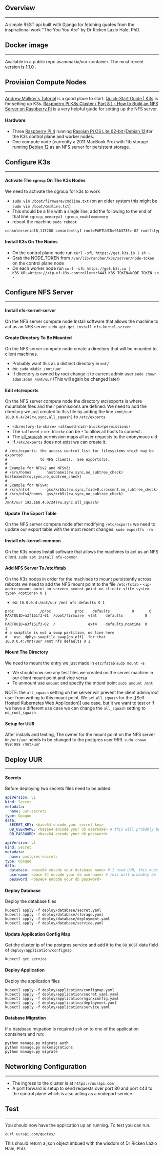 ## Overview
---
A simple REST api built with Django for fetching quotes from the inspirational work "The You You Are" by Dr Ricken Lazlo Hale, PhD.
## Docker image
---
Available in a public repo asammakia/uur-container. The most recent version is 1.1.0 .
## Provision Compute Nodes
---
[Andrew Malkov's Tutorial](https://www.youtube.com/watch?app=desktop&v=rOXkutK8ANc&ab_channel=AndrewMalkov) is a good place to start.
[Quick-Start Guide | K3s](https://docs.k3s.io/quick-start) is for setting up K3s.
[Raspberry Pi K8s Cluster ( Part 8 ) - How to Build an NFS Server on Raspberry Pi](https://www.youtube.com/watch?v=L97Z5In3KXQ&list=PLZlXrZGK4hBhh_9Z543lG6TEQp-c_E9pv&index=11&ab_channel=The_Sudo) is a very helpful guide for setting up the NFS server.
#### Hardware
- Three [Raspberry Pi 4](https://www.raspberrypi.com/products/raspberry-pi-4-model-b/specifications/) running [Raspian Pi OS Lite 62-bit (Debian 12)](https://www.raspberrypi.com/software/operating-systems/)for the K3s control plane and worker nodes.
- One compute node (currently a 2011 MacBook Pro) with 1tb storage running [Debian 12](https://www.debian.org/releases/bookworm/) as an NFS server for persistent storage.
## Configure K3s
---
#### Activate The `cgroup` On The K3s Nodes
We need to activate the cgroup for k3s to work
- `sudo vim /boot/firmware/cmdline.txt` (on an older system this might be `sudo vim /boot/cmdline.txt`)
- This should be a file with a single line, add the following to the end of that line `cgroup_memory=1 cgroup_enable=memory`
- reboot the machine `sudo reboot`

```/boot/firmware/cmdline.txt
console=serial0,115200 console=tty1 root=PARTUUID=93b3735c-02 rootfstype=ext4 fsck.repair=yes rootwait cgroup_memory=1 cgroup_enable=memory
```
#### Install K3s On The Nodes
- On the control plane node run `curl -sfL https://get.k3s.io | sh -` 
- Grab the NODE_TOKEN from `/var/lib/rancher/k3s/server/node-token` on the control plane node
- On each worker node run `curl -sfL https://get.k3s.io | K3S_URL=https://<ip-of-k3s-controller>:6443 K3S_TOKEN=NODE_TOKEN sh -`
## Configure NFS Server
---
#### Install nfs-kernel-server
On the NFS server compute node Install software that allows the machine to act as an NFS server
`sudo apt-get install nfs-kernel-server`
#### Create Directory To Be Mounted 
On the NFS server compute node create a directory that will be mounted to client machines.
- Probably want this as a distinct directory in `mnt/`
- ex: `sudo mkdir /mnt/uur`
- If directory is owned by root change it to current admin user `sudo chown adam:adam /mnt/uur` (This will again be changed later)
#### Edit etc/exports
On the NFS server compute node the directory etc/exports is where mountable files and their permissions are defined. We need to add the directory we just created to this file by adding the line `/mnt/uur 10.0.0.4/24(rw,sync,all_squash)` to `/etc/exports`
- `<directory-to-share> <allowed-cidr-block>(permissions)`
- The `<allowed-cidr-block>` can be `*` to allow all hosts to connect.
- The [all_squash](https://linux.die.net/man/5/exports) permission maps all user requests to the anonymous uid.
- If `/etc/exports` does not exist we can create it.
```/etc/exports
# /etc/exports: the access control list for filesystems which may be exported
#               to NFS clients.  See exports(5).
#
# Example for NFSv2 and NFSv3:
# /srv/homes       hostname1(rw,sync,no_subtree_check) hostname2(ro,sync,no_subtree_check)
#
# Example for NFSv4:
# /srv/nfs4        gss/krb5i(rw,sync,fsid=0,crossmnt,no_subtree_check)
# /srv/nfs4/homes  gss/krb5i(rw,sync,no_subtree_check)
#
/mnt/uur 192.168.4.0/24(rw,sync,all_squash)
```
#### Update The Export Table
On the NFS server compute node after modifying `/etc/exports` we need to update our export table with the most recent changes.
`sudo exportfs -ra`
#### Install nfs-kernel-common
On the K3s nodes Install software that allows the machines to act as an NFS client.
`sudo apt install nfs-common`
#### Add NFS Server To /etc/fstab
On the K3s nodes in order for the machines to mount persistently across reboots we need to add the NFS mount point to the file `/etc/fstab`
	- `<ip-addr>:<mount-point-on-server> <mount-point-on-client> <file-system-type> <options> 0 1`
- ex: `10.0.0.4:/mnt/uur /mnt nfs defaults 0 1`
```/etc/fstab
proc            /proc           proc    defaults          0       0
PARTUUID=a3f161f3-01  /boot/firmware  vfat    defaults          0       2
PARTUUID=a3f161f3-02  /               ext4    defaults,noatime  0       1
# a swapfile is not a swap partition, no line here
#   use  dphys-swapfile swap[on|off]  for that
10.0.0.4:/mnt/uur /mnt nfs defaults 0 1
```
#### Mount The Directory
We need to mount the entry we just made in `etc/fstab`
`sudo mount -a`
- We should now see any test files we created on the server machine in our client mount point and vice versa
- To unmount use `umount` and specify the mount point `sudo umount /mnt`

NOTE: the `all_squash` setting on the server will prevent the client admin/root user from writing to this mount point. We set `all_squash` for the [[Self Hosted Kubernetes Web Application]] use case, but it we want to test or if we have a different use case we can change the `all_squash` setting to `no_root_squash`
#### Setup for UUR
After installs and testing, The owner for the mount point on the NFS server ie `/mnt/uur` needs to be changed to the postgres user 999. `sudo chown 999:999 /mnt/uur`
## Deploy UUR
---
#### Secrets
Before deploying two secrets files need to be added:
```deploy/application/secrets.yaml
apiVersion: v1
kind: Secret
metadata:
  name: uur-secrets
type: Opaque
data:
  SECRET_KEY: <base64 encode your secret key>
  DB_USERNAME: <base64 encode your db username> # this will probably be 'postgres'
  DB_PASSWORD: <base64 encode your db password>
```

```deploy/database/secrets.yaml
apiVersion: v1
kind: Secret
metadata:
  name: postgres-secrets
type: Opaque
data:
  database: <base64 encode your database name> # I used UUR, this must match the name used in deploy/application/configmap.yaml
  username: <base 64 encode your db username> # this will probably be 'postgres'
  password: <base64 encode your db password>
```
#### Deploy Database
Deploy the database files
```
kubectl apply -f deploy/database/secret.yaml
kubectl apply -f deploy/database/storage.yaml
kubectl apply -f deploy/database/deployment.yaml
kubectl apply -f deploy/database/service.yaml
```
#### Update Application Config Map
Get the cluster ip of the postgres service and add it to the `DB_HOST` data field of `deploy/application/configmap`
```
kubectl get service
```
#### Deploy Application
Deploy the application files
```
kubectl apply -f deploy/application/configmap.yaml
kubectl apply -f deploy/application/secret.yaml.yaml
kubectl apply -f deploy/application/nginxconfig.yaml
kubectl apply -f deploy/application/deployment.yaml
kubectl apply -f deploy/application/service.yaml
```
#### Database Migration
If a database migration is required ssh on to one of the application containers and run:
```
python manage.py migrate auth
python manage.py makemigrations
python manage.py migrate
```
## Networking Configuration
---
- The ingress to the cluster is at `https://uurapi.com`
- A port forward is setup to send requests over port 80 and port 443 to the control plane which is also acting as a nodeport service.
## Test
---
You should now have the application up an running. To test you can run.
```
curl uurapi.com/quotes/
```
This should return a json object imbued with the wisdom of Dr Ricken Lazlo Hale, PhD.